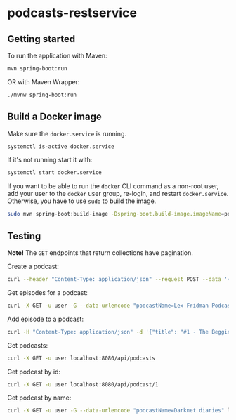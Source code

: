 # podcasts-restservice

## Getting started

To run the application with Maven:

```sh
mvn spring-boot:run
```

OR with Maven Wrapper:

```sh
./mvnw spring-boot:run
```

## Build a Docker image

Make sure the `docker.service` is running.

```sh
systemctl is-active docker.service
```

If it's not running start it with:

```sh
systemctl start docker.service
```

If you want to be able to run the `docker` CLI command as a non-root user,
add your user to the `docker` user group, re-login, and restart `docker.service`.
Otherwise, you have to use `sudo` to build the image.

```sh
sudo mvn spring-boot:build-image -Dspring-boot.build-image.imageName=podcasts.com/restservice
```

## Testing

**Note!** The `GET` endpoints that return collections have pagination.

Create a podcast:

```sh
curl --header "Content-Type: application/json" --request POST --data '{"name": "My Diaries", "publisher": "N"}' -u user localhost:8080/api/podcast
```

Get episodes for a podcast:

```sh
curl -X GET -u user -G --data-urlencode "podcastName=Lex Fridman Podcast" localhost:8080/api/podcast/episodes
```

Add episode to a podcast:

```sh
curl -H "Content-Type: application/json" -d '{"title": "#1 - The Begginning", "published": "2023-06-01", "podcastId": 2}' -u user localhost:8080/api/podcast/episode
```

Get podcasts:

```sh
curl -X GET -u user localhost:8080/api/podcasts
```

Get podcast by id:

```sh
curl -X GET -u user localhost:8080/api/podcast/1
```

Get podcast by name:

```sh
curl -X GET -u user -G --data-urlencode "podcastName=Darknet diaries" localhost:8080/api/podcast
```
